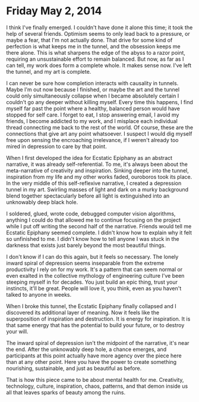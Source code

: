 Friday May 2, 2014
==================

I think I've finally emerged. I couldn't have done it alone this time; it took the help of several friends. Optimism seems to only lead back to a pressure, or maybe a fear, that I'm not actually done. That drive for some kind of perfection is what keeps me in the tunnel, and the obsession keeps me there alone. This is what sharpens the edge of the abyss to a razor point, requiring an unsustainable effort to remain balanced. But now, as far as I can tell, my work does form a complete whole. It makes sense now. I've left the tunnel, and my art is complete.

I can never be sure how completion interacts with causality in tunnels. Maybe I'm out now because I finished, or maybe the art and the tunnel could only simultaneously collapse when I became absolutely certain I couldn't go any deeper without killing myself. Every time this happens, I find myself far past the point where a healthy, balanced person would have stopped for self care. I forget to eat, I stop answering email, I avoid my friends, I become addicted to my work, and I misplace each individual thread connecting me back to the rest of the world. Of course, these are the connections that give art any point whatsoever. I suspect I would dig myself free upon sensing the encroaching irrelevance, if I weren't already too mired in depression to care by that point.

When I first developed the idea for Ecstatic Epiphany as an abstract narrative, it was already self-referential. To me, it's always been about the meta-narrative of creativity and inspiration. Sinking deeper into the tunnel, inspiration from my life and my other works faded, ouroboros took its place. In the very middle of this self-reflexive narrative, I created a depression tunnel in my art. Swirling masses of light and dark on a murky background blend together spectacularly before all light is extinguished into an unknowably deep black hole.

I soldered, glued, wrote code, debugged computer vision algorithms, anything I could do that allowed me to continue focusing on the project while I put off writing the second half of the narrative. Friends would tell me Ecstatic Epiphany seemed complete. I didn't know how to explain why it felt so unfinished to me. I didn't know how to tell anyone I was stuck in the darkness that exists just barely beyond the most beautiful things.

I don't know if I can do this again, but it feels so necessary. The lonely inward spiral of depression seems inseparable from the extreme productivity I rely on for my work. It's a pattern that can seem normal or even exalted in the collective mythology of engineering culture I've been steeping myself in for decades. You just build an epic thing, trust your instincts, it'll be great. People will love it, you think, even as you haven't talked to anyone in weeks.

When I broke this tunnel, the Ecstatic Epiphany finally collapsed and I discovered its additional layer of meaning. Now it feels like the superposition of inspiration and destruction. It is energy for inspiration. It is that same energy that has the potential to build your future, or to destroy your will.

The inward spiral of depression isn't the midpoint of the narrative, it's near the end. After the unknowably deep hole, a chance emerges, and participants at this point actually have more agency over the piece here than at any other point. Here you have the power to create something nourishing, sustainable, and just as beautiful as before.

That is how this piece came to be about mental health for me. Creativity, technology, culture, inspiration, chaos, patterns, and that demon inside us all that leaves sparks of beauty among the ruins.
